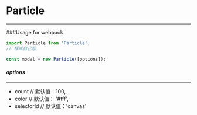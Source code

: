 # Particle
- - -

###Usage for webpack
```javascript
import Particle from 'Particle';
// 样式自己写

const modal = new Particle([options]);
```

#### *options*
-----
- count               // 默认值：100,
- color               // 默认值： '#fff',
- selectorId          // 默认值：'canvas'
